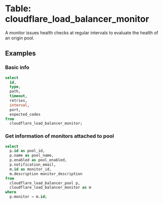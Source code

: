 # Table: cloudflare_load_balancer_monitor

A monitor issues health checks at regular intervals to evaluate the health of an origin pool.

## Examples

### Basic info

```sql
select
  id,
  type,
  path,
  timeout,
  retries,
  interval,
  port,
  expected_codes
from
  cloudflare_load_balancer_monitor;
```

### Get information of monitors attached to pool

```sql
select
  p.id as pool_id,
  p.name as pool_name,
  p.enabled as pool_enabled,
  p.notification_email,
  m.id as monitor_id,
  m.description monitor_description
from
  cloudflare_load_balancer_pool p,
  cloudflare_load_balancer_monitor as m
where
  p.monitor = m.id;
```
